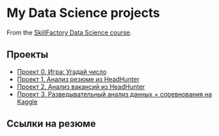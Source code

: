 # My Data Science projects

From the [SkillFactory Data Science course](https://skillfactory.ru/courses/data-science).

## Проекты

* [Проект 0. Игра: Угадай число](https://github.com/Webbigail1/Homework/tree/main/project_0)
* [Проект 1. Анализ резюме из HeadHunter](https://github.com/Webbigail1/Homework/tree/main/Learning/Блок_1/Project-1.Анализ%20резюме%20из%20HeadHunter)
* [Проект 2. Анализ вакансий из HeadHunter](https://github.com/Webbigail1/Homework/blob/main/Learning/Блок_2/Project-2.Анализ%20вакансий%20из%20HeadHunter)
* [Проект 3. Разведывательный анализ данных + соревнования на Kaggle](https://github.com/G4dgetHackwrench/Homework/tree/main/Learning/Блок_3/Project3)

## Ссылки на резюме